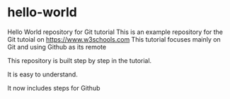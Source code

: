 # hello-world
Hello World repository for Git tutorial
This is an example repository for the Git tutoial on https://www.w3schools.com
This tutorial focuses mainly on Git and using Github as its remote

This repository is built step by step in the tutorial.

It is easy to understand.

It now includes steps for Github
